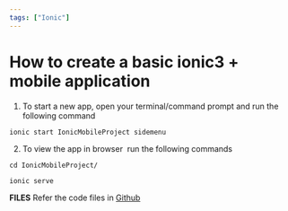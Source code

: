 ```yaml
---
tags: ["Ionic"]
---
```

<!--markdownlint-disable MD013 MD029 MD036 MD024 MD033 MD040 MD042 MD001 MD051 MD025 MD052-->
# How to create a basic ionic3 + mobile application

1. To start a new app, open your terminal/command prompt and run the following command

`ionic start IonicMobileProject sidemenu`

2. To view the app in browser  run the following commands
  
`cd IonicMobileProject/`

`ionic serve`  

**FILES**
Refer the code files in [Github](https://github.com/nagvbt/IonicTemplate/commit/577c6433435af108dc27dec1e8267075c04e9d3d)
